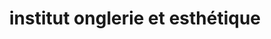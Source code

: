 ---
title: "institut onglerie et esthétique"
url: /renens/institut-onglerie-et-esthetique/
shop: Kosmetik
---